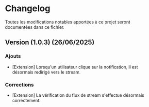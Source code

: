 # Changelog

Toutes les modifications notables apportées à ce projet seront documentées dans ce fichier.

## Version (1.0.3) (26/06/2025)

### Ajouts
- [Extension] Lorsqu'un utilisateur clique sur la notification, il est désormais redirigé vers le stream.

### Corrections

- [Extension] La vérification du flux de stream s'effectue désormais correctement.
